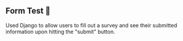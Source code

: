 ## Form Test 📝

Used Django to allow users to fill out a survey and see their submitted information upon hitting the "submit" button. 
